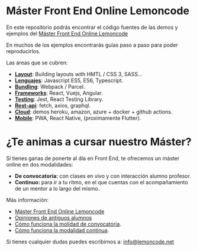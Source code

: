 # Máster Front End Online Lemoncode

En este repositorio podrás encontrar el código fuentes de las demos y ejemplos del [Máster Front End Online Lemoncode](http://lemoncode.net/master-frontend)

En muchos de los ejemplos encontrarás guías paso a paso para poder reproducirlos.

Las áreas que se cubren:
  - [**Layout**](https://github.com/Fiorellaps/master-frontend-lemoncode/tree/master/01-layout): Building layouts with HMTL / CSS 3, SASS...
  - [**Lenguajes**](https://github.com/Fiorellaps/master-frontend-lemoncode/tree/master/02-languages): Javascript ES5, ES6, Typescript.
  - [**Bundling**](https://github.com/Fiorellaps/master-frontend-lemoncode/tree/master/03-bundling): Webpack / Parcel.
  - [**Frameworks**](https://github.com/Fiorellaps/master-frontend-lemoncode/tree/master/04-frameworks): React, Vuejs, Angular.
  - [**Testing**](https://github.com/Fiorellaps/master-frontend-lemoncode/tree/master/05-testing): Jest, React Testing Library.
  - [**Rest-api**](https://github.com/Fiorellaps/master-frontend-lemoncode/tree/master/06-rest-api): fetch, axios, graphql.
  - [**Cloud**](https://github.com/Fiorellaps/master-frontend-lemoncode/tree/master/07-cloud): demos heroku, amazon, azure + docker + github actions.
  - [**Mobile**](https://github.com/Fiorellaps/master-frontend-lemoncode/tree/master/08-mobile): PWA, React Native, (proximamente Flutter).
 
# ¿Te animas a cursar nuestro Máster?

Si tienes ganas de ponerte al día en Front End, te ofrecemos un máster online en dos modalidades:
  - **De convocatoria:** con clases en vivo y con interacción alumno profesor.
  - **Continuo:** para ir a tu ritmo, en el que cuentas con el acompañamiento de un mentor a lo largo del mismo.

Más información:
  - [Máster Front End Online Lemoncode](http://lemoncode.net/master-frontend)
  - [Opiniones de antiguos alumnos](https://lemoncode.net/lemoncode-blog/2016/12/24/master-lemoncode-opiniones-de-los-alumnos)
  - [Cómo funciona la molidad de convocatoria](https://lemoncode.net/lemoncode-blog/2017/2/6/master-front-end-lemon-que-tiene-esto-de-especial).
  - [Cómo funciona la modalidad continua](https://lemoncode.net/lemoncode-blog/2020/10/1/master-front-end-continuo-lemoncode).
  
  Si tienes cualquier dudas puedes escribirnos a: info@lemoncode.net
